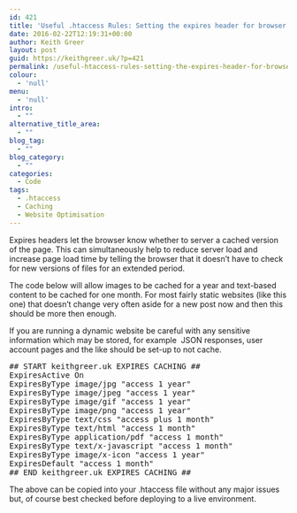 ```yaml
---
id: 421
title: 'Useful .htaccess Rules: Setting the expires header for browser caching'
date: 2016-02-22T12:19:31+00:00
author: Keith Greer
layout: post
guid: https://keithgreer.uk/?p=421
permalink: /useful-htaccess-rules-setting-the-expires-header-for-browser-caching
colour:
  - 'null'
menu:
  - 'null'
intro:
  - ""
alternative_title_area:
  - ""
blog_tag:
  - ""
blog_category:
  - ""
categories:
  - Code
tags:
  - .htaccess
  - Caching
  - Website Optimisation
---
```

Expires headers let the browser know whether to server a cached version of the page. This can simultaneously help to reduce server load and increase page load time by telling the browser that it doesn&#8217;t have to check for new versions of files for an extended period.

The code below will allow images to be cached for a year and text-based content to be cached for one month. For most fairly static websites (like this one) that doesn&#8217;t change very often aside for a new post now and then this should be more then enough.

If you are running a dynamic website be careful with any sensitive information which may be stored, for example  JSON responses, user account pages and the like should be set-up to not cache.

<pre>## START keithgreer.uk EXPIRES CACHING ##
ExpiresActive On
ExpiresByType image/jpg "access 1 year"
ExpiresByType image/jpeg "access 1 year"
ExpiresByType image/gif "access 1 year"
ExpiresByType image/png "access 1 year"
ExpiresByType text/css "access plus 1 month"
ExpiresByType text/html "access 1 month"
ExpiresByType application/pdf "access 1 month"
ExpiresByType text/x-javascript "access 1 month"
ExpiresByType image/x-icon "access 1 year"
ExpiresDefault "access 1 month"
## END keithgreer.uk EXPIRES CACHING ##
</pre>

The above can be copied into your .htaccess file without any major issues but, of course best checked before deploying to a live environment.

&nbsp;